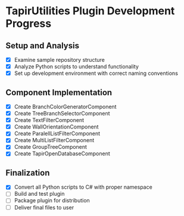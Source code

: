 # TapirUtilities Plugin Development Progress

## Setup and Analysis
- [x] Examine sample repository structure
- [x] Analyze Python scripts to understand functionality
- [x] Set up development environment with correct naming conventions

## Component Implementation
- [x] Create BranchColorGeneratorComponent
- [x] Create TreeBranchSelectorComponent
- [x] Create TextFilterComponent
- [x] Create WallOrientationComponent
- [x] Create ParalellListFilterComponent
- [x] Create MultiListFilterComponent
- [x] Create GroupTreeComponent
- [x] Create TapirOpenDatabaseComponent

## Finalization
- [x] Convert all Python scripts to C# with proper namespace
- [ ] Build and test plugin
- [ ] Package plugin for distribution
- [ ] Deliver final files to user
